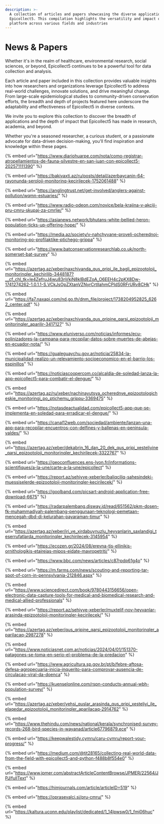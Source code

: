 ```yaml
---
description: >-
  A collection of articles and papers showcasing the diverse applications of
  Epicollect5. This compilation highlights the versatility and impact of our
  platform across various fields and industries
---
```


# News & Papers

Whether it's in the realm of healthcare, environmental research, social sciences, or beyond, Epicollect5 continues to be a powerful tool for data collection and analysis.

Each article and paper included in this collection provides valuable insights into how researchers and organizations leverage Epicollect5 to address real-world challenges, innovate solutions, and drive meaningful change. From large-scale epidemiological studies to community-driven conservation efforts, the breadth and depth of projects featured here underscore the adaptability and effectiveness of Epicollect5 in diverse contexts.

We invite you to explore this collection to discover the breadth of applications and the depth of impact that Epicollect5 has made in research, academia, and beyond.

Whether you're a seasoned researcher, a curious student, or a passionate advocate for data-driven decision-making, you'll find inspiration and knowledge within these pages.

{% embed url="https://www.diariohuarpe.com/nota/como-registrar-atropellamientos-de-fauna-silvestre-en-san-juan-con-epicollect5-202571111390" %}

{% embed url="https://bakivaxti.az/ru/posts/detail/azerbaycanin-64-rayonunda-seroloji-monitorinq-kecirilecek-1752061488" %}

{% embed url="https://anglingtrust.net/get-involved/anglers-against-pollution/wqmn-estuaries/" %}

{% embed url="https://www.radio-odeon.com/novice/bela-krajina-v-akciji-pru-cmru-skupaj-za-cmrlje/" %}

{% embed url="https://asianews.network/bhutans-white-bellied-heron-population-ticks-up-offering-hope/" %}

{% embed url="https://media.az/society/v-nahchyvane-proveli-ocherednoj-monitoring-po-profilaktike-ptichego-grippa" %}

{% embed url="https://www.batconservationresearchlab.co.uk/north-somerset-bat-survey" %}

{% embed url="https://azertag.az/xeber/naxchivanda_qus_qripi_ile_bagli_epizootoloji_monitorinqler_kechirilib-3448187?__cf_chl_tk=Ie4ZefruJ4wu83nVkjN8klBdEZoA_O6EEH4c2pKX8Dw-1741274262-1.0.1.1-S.VCkJsOpZXtanVZNyrCrtlIahmCPIdS0RFrURv8CHk" %}

{% embed url="https://fa7.naxapi.com/nd.go.th/dnm_file/project/1738204952825_6262_center.pdf" %}

{% embed url="https://azertag.az/xeber/naxchivanda_qus_qripine_qarsi_epizootoloji_monitorinqler_aparilir-3417127" %}

{% embed url="https://www.eluniverso.com/noticias/informes/ecu-polinizadores-la-campana-para-recopilar-datos-sobre-muertes-de-abejas-en-ecuador-nota/" %}

{% embed url="https://gualeguaychu.gov.ar/noticia/25834-la-municipalidad-realizo-un-relevamiento-socioeconomico-en-el-barrio-los-espinillos" %}

{% embed url="https://noticiascoopercom.co/alcaldia-de-soledad-lanza-la-app-epicollect5-para-combatir-el-dengue/" %}

{% embed url="https://azertag.az/ru/xeber/nachinayutsya_ocherednye_epizootologicheskie_monitoringi_po_ptichemu_grippu-3369475" %}

{% embed url="https://notasdeactualidad.com/epicollect5-app-que-se-implementa-en-soledad-para-erradicar-el-dengue/" %}

{% embed url="https://canal12web.com/sociedad/ambiente/lanzan-una-app-para-recopilar-encuentros-con-delfines-y-ballenas-en-peninsula-valdes/" %}

{% embed url="https://azertag.az/xeber/dekabrin_16_dan_20_dek_qus_qripi_xesteliyine_qarsi_epizootoloji_monitorinqler_kechirilecek-3322767" %}

{% embed url="https://geoconfluences.ens-lyon.fr/informations-scientifiques/a-la-une/carte-a-la-une/epicollect" %}

{% embed url="https://report.az/sehiyye-xeberler/baliqciliq-sahesindeki-muessiselerde-epizootoloji-monitorinqler-kecirilecek/" %}

{% embed url="https://goolband.com/picsart-android-application-free-download-6675" %}

{% embed url="https://radarpalembang.disway.id/read/651562/pkm-dosen-fk-muhammadiyah-palembang-penggunaan-teknologi-pemetaan-mencegah-dbd-di-kelurahan-payaraman-timur" %}

{% embed url="https://azertag.az/xeber/iri_ve_xirdabuynuzlu_heyvanlarin_saxlandigi_teserrufatlarda_monitorinqler_kechirilecek-3145954" %}

{% embed url="https://ecozen.gr/2024/08/erevna-tis-ellinikis-ornithologikis-etaireias-mipos-eidate-mavropetriti/" %}

{% embed url="https://www.bbc.com/news/articles/c87rpdp61g4o" %}

{% embed url="https://m.farms.com/news/scouting-and-reporting-tar-spot-of-corn-in-pennsylvania-212846.aspx" %}

{% embed url="https://www.sciencedirect.com/book/9780443156656/open-electronic-data-capture-tools-for-medical-and-biomedical-research-and-medical-allied-professionals" %}

{% embed url="https://report.az/sehiyye-xeberler/muxtelif-nov-heyvanlar-arasinda-epizootoloji-monitorinqler-kecirilecek/" %}

{% embed url="https://azertag.az/xeber/qus_qripine_qarsi_epizootoloji_monitorinqler_aparilacaq-2987278" %}

{% embed url="https://www.noticiasnet.com.ar/noticias/2024/04/01/151370-patagones-se-toma-en-serio-el-problema-de-la-predacion" %}

{% embed url="https://www.agricultura.sp.gov.br/pt/b/febre-aftosa-defesa-agropecuaria-inicia-inquerito-para-comprovar-ausencia-de-circulacao-viral-da-doenca" %}

{% embed url="https://kuenselonline.com/rspn-conducts-annual-wbh-population-survey/" %}

{% embed url="https://azertag.az/xeber/vehsi_quslar_arasinda_qus_qripi_xesteliyi_ile_elaqedar_epizootoloji_monitorinqler_aparilacaq-2914762" %}

{% embed url="https://www.thehindu.com/news/national/kerala/synchronised-survey-records-268-bird-species-in-wayanad/article67796879.ece" %}

{% embed url="https://keepwalestidy.cymru/caru-cymru/report-your-progress/" %}

{% embed url="https://medium.com/@tjt28165/collecting-real-world-data-from-the-field-with-epicollect5-and-python-f488b8f554e0" %}

{% embed url="https://www.jpmer.com/abstractArticleContentBrowse/JPMER/22564/JPJ/fullText" %}

{% embed url="https://himjournals.com/article/articleID=519" %}

{% embed url="https://oprasevalci.si/pru-cmru/" %}

{% embed url="https://kaltura.uconn.edu/playlist/dedicated/1_14lpwsw0/1_fmj06huc" %}
